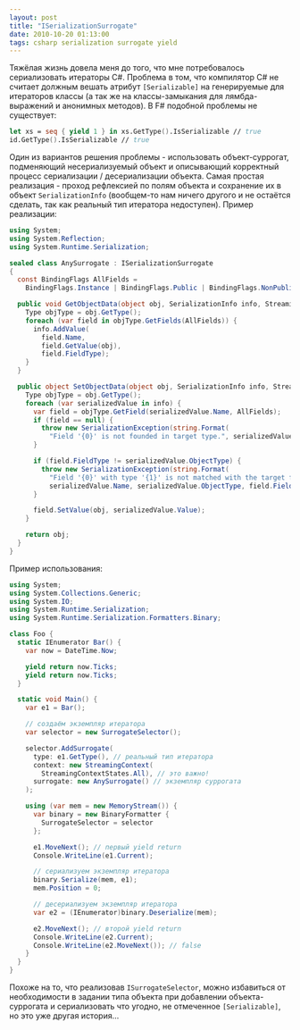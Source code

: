 ```yaml
---
layout: post
title: "ISerializationSurrogate"
date: 2010-10-20 01:13:00
tags: csharp serialization surrogate yield
---
```

Тяжёлая жизнь довела меня до того, что мне потребовалось сериализовать итераторы C#. Проблема в том, что компилятор C# не считает должным вешать атрибут `[Serializable]` на генерируемые для итераторов классы (а так же на классы-замыкания для лямбда-выражений и анонимных методов). В F# подобной проблемы не существует:

```fsharp
let xs = seq { yield 1 } in xs.GetType().IsSerializable // true
id.GetType().IsSerializable // true
```

Один из вариантов решения проблемы - использовать объект-суррогат, подменяющий несериализуемый объект и описывающий корректный процесс сериализации / десериализации объекта. Самая простая реализация - проход рефлексией по полям объекта и сохранение их в объект `SerializationInfo` (вообщем-то нам ничего другого и не остаётся сделать, так как реальный тип итератора недоступен). Пример реализации:

```c#
using System;
using System.Reflection;
using System.Runtime.Serialization;

sealed class AnySurrogate : ISerializationSurrogate
{
  const BindingFlags AllFields =
    BindingFlags.Instance | BindingFlags.Public | BindingFlags.NonPublic;

  public void GetObjectData(object obj, SerializationInfo info, StreamingContext context) {
    Type objType = obj.GetType();
    foreach (var field in objType.GetFields(AllFields)) {
      info.AddValue(
        field.Name,
        field.GetValue(obj),
        field.FieldType);
    }
  }

  public object SetObjectData(object obj, SerializationInfo info, StreamingContext context, ISurrogateSelector selector) {
    Type objType = obj.GetType();
    foreach (var serializedValue in info) {
      var field = objType.GetField(serializedValue.Name, AllFields);
      if (field == null) {
        throw new SerializationException(string.Format(
          "Field '{0}' is not founded in target type.", serializedValue.Name));
      }

      if (field.FieldType != serializedValue.ObjectType) {
        throw new SerializationException(string.Format(
          "Field '{0}' with type '{1}' is not matched with the target field type of '{2}'.",
          serializedValue.Name, serializedValue.ObjectType, field.FieldType));
      }

      field.SetValue(obj, serializedValue.Value);
    }

    return obj;
  }
}
```

Пример использования:

```c#
using System;
using System.Collections.Generic;
using System.IO;
using System.Runtime.Serialization;
using System.Runtime.Serialization.Formatters.Binary;

class Foo {
  static IEnumerator Bar() {
    var now = DateTime.Now;

    yield return now.Ticks;
    yield return now.Ticks;
  }

  static void Main() {
    var e1 = Bar();

    // создаём экземпляр итератора
    var selector = new SurrogateSelector();

    selector.AddSurrogate(
      type: e1.GetType(), // реальный тип итератора
      context: new StreamingContext(
        StreamingContextStates.All), // это важно!
      surrogate: new AnySurrogate() // экземпляр суррогата
    );

    using (var mem = new MemoryStream()) {
      var binary = new BinaryFormatter {
        SurrogateSelector = selector
      };

      e1.MoveNext(); // первый yield return
      Console.WriteLine(e1.Current);

      // сериализуем экземпляр итератора
      binary.Serialize(mem, e1);
      mem.Position = 0;

      // десериализуем экземпляр итератора
      var e2 = (IEnumerator)binary.Deserialize(mem);

      e2.MoveNext(); // второй yield return
      Console.WriteLine(e2.Current);
      Console.WriteLine(e2.MoveNext()); // false
    }
  }
}
```

Похоже на то, что реализовав `ISurrogateSelector`, можно избавиться от необходимости в задании типа объекта при добавлении объекта-суррогата и сериализовать что угодно, не отмеченное `[Serializable]`, но это уже другая история…